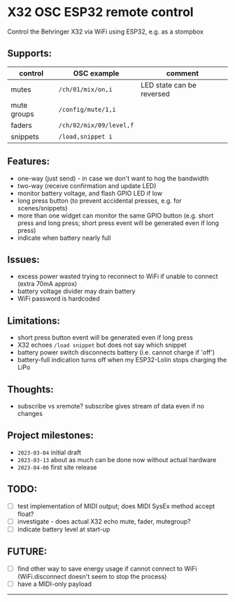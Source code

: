 # X32 OSC ESP32 remote control

Control the Behringer X32 via WiFi using ESP32, e.g. as a stompbox

## Supports:

control | OSC example | comment
--- | --- | ---
mutes       | ``/ch/01/mix/on,i`` |   LED state can be reversed
mute groups | ``/config/mute/1,i``  |
faders      | ``/ch/02/mix/09/level,f`` |
snippets    | ``/load,snippet i`` |

## Features:

- one-way (just send) - in case we don't want to hog the bandwidth
- two-way (receive confirmation and update LED)
- monitor battery voltage, and flash GPIO LED if low
- long press button (to prevent accidental presses, e.g. for scenes/snippets)
- more than one widget can monitor the same GPIO button (e.g. short press and long press; short press event will be generated even if long press)
- indicate when battery nearly full

## Issues:

- excess power wasted trying to reconnect to WiFi if unable to connect (extra 70mA approx)
- battery voltage divider may drain battery
- WiFi password is hardcoded 

## Limitations:

- short press button event will be generated even if long press
- X32 echoes `/load snippet` but does not say which snippet
- battery power switch disconnects battery (i.e. cannot charge if 'off')
- battery-full indication turns off when my ESP32-Lolin stops charging the LiPo

## Thoughts:

- subscribe vs xremote?  subscribe gives stream of data even if no changes

## Project milestones:

* `2023-03-04` initial draft
* `2023-03-13` about as much can be done now without actual hardware
* `2023-04-06` first site release

## TODO:

- [ ] test implementation of MIDI output; does MIDI SysEx method accept float?
- [ ] investigate - does actual X32 echo mute, fader, mutegroup?
- [ ] indicate battery level at start-up

## FUTURE:

- [ ] find other way to save energy usage if cannot connect to WiFi (WiFi.disconnect doesn't seem to stop the process)
- [ ] have a MIDI-only payload

---


